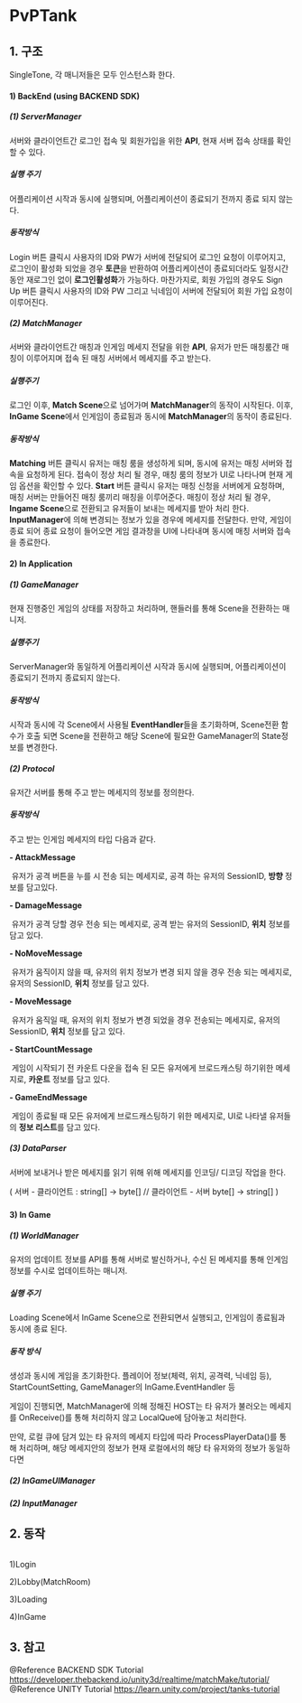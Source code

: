 # PvPTank

## 1. 구조 

SingleTone, 각 매니저들은 모두 인스턴스화 한다.

#### 1) BackEnd (using BACKEND SDK)

##### (1) ServerManager

서버와 클라이언트간 로그인 접속 및 회원가입을 위한 **API**, 현재 서버 접속 상태를 확인할 수 있다.

##### 실행 주기

어플리케이션 시작과 동시에 실행되며, 어플리케이션이 종료되기 전까지 종료 되지 않는다.

##### 동작방식

Login 버튼 클릭시 사용자의 ID와 PW가 서버에 전달되어 로그인 요청이 이루어지고, 로그인이 활성화 되었을 경우 **토큰**을 반환하여 어플리케이션이 종료되더라도 일정시간동안 재로그인 없이 **로그인활성화**가 가능하다. 마찬가지로, 회원 가입의 경우도 Sign Up 버튼 클릭시 사용자의 ID와 PW 그리고 닉네임이 서버에 전달되어 회원 가입 요청이 이루어진다.

##### (2) MatchManager

서버와 클라이언트간 매칭과 인게임 메세지 전달을 위한 **API**, 유저가 만든 매칭룸간 매칭이 이루어지며 접속 된 매칭 서버에서 메세지를 주고 받는다.

##### 실행주기

로그인 이후, **Match Scene**으로 넘어가며 **MatchManager**의 동작이 시작된다. 이후, **InGame Scene**에서 인게임이 종료됨과 동시에 **MatchManager**의 동작이 종료된다.

##### 동작방식    

**Matching** 버튼 클릭시 유저는 매칭 룸을 생성하게 되며, 동시에 유저는 매칭 서버와 접속을 요청하게 된다. 접속이 정상 처리 될 경우, 매칭 룸의 정보가 UI로 나타나며 현재 게임 옵션을 확인할 수 있다. **Start** 버튼 클릭시 유저는 매칭 신청을 서버에게 요청하며, 매칭 서버는 만들어진 매칭 룸끼리 매칭을 이루어준다. 매칭이 정상 처리 될 경우, **Ingame Scene**으로 전환되고 유저들이 보내는 메세지를 받아 처리 한다. **InputManager**에 의해 변경되는 정보가 있을 경우에 메세지를 전달한다. 만약, 게임이 종료 되어 종료 요청이 들어오면 게임 결과창을 UI에 나타내며 동시에 매칭 서버와 접속을 종료한다. 



#### 2) In Application

##### (1) GameManager

현재 진행중인 게임의 상태를 저장하고 처리하며, 핸들러를 통해 Scene을 전환하는 매니저. 

##### 실행주기

ServerManager와 동일하게 어플리케이션 시작과 동시에 실행되며, 어플리케이션이 종료되기 전까지 종료되지 않는다.

##### 동작방식

시작과 동시에 각 Scene에서 사용될 **EventHandler**들을 초기화하며, Scene전환 함수가 호출 되면 Scene을 전환하고 해당 Scene에 필요한 GameManager의 State정보를 변경한다.



##### (2) Protocol

유저간 서버를 통해 주고 받는 메세지의 정보를 정의한다.

##### 동작방식

주고 받는 인게임 메세지의 타입 다음과 같다.

 **- AttackMessage**

​	유저가 공격 버튼을 누를 시 전송 되는 메세지로, 공격 하는 유저의 SessionID, **방향** 정보를 담고있다.

**- DamageMessage**

​	유저가 공격 당할 경우 전송 되는 메세지로, 공격 받는 유저의 SessionID, **위치** 정보를 담고 있다.

**- NoMoveMessage**

​	유저가 움직이지 않을 때, 유저의 위치 정보가 변경 되지 않을 경우 전송 되는 메세지로, 유저의 SessionID, **위치** 정보를 담고 있다.

**- MoveMessage**

​	유저가 움직일 때, 유저의 위치 정보가 변경 되었을 경우 전송되는 메세지로, 유저의 SessionID, **위치** 정보를 담고 있다.

**- StartCountMessage**

​	게임이 시작되기 전 카운트 다운을 접속 된 모든 유저에게 브로드캐스팅 하기위한 메세지로, **카운트** 정보를 담고 있다.

**- GameEndMessage**

​	게임이 종료될 때 모든 유저에게 브로드캐스팅하기 위한 메세지로, UI로 나타낼 유저들의 **정보 리스트**를 담고 있다.



##### (3) DataParser

서버에 보내거나 받은 메세지를 읽기 위해 위해 메세지를 인코딩/ 디코딩 작업을 한다. 

( 서버 - 클라이언트 : string[] -> byte[] // 클라이언트 - 서버 byte[] -> string[] ) 

##### 

#### 3) In Game 

##### (1) WorldManager

유저의 업데이트 정보를 API를 통해 서버로 발신하거나, 수신 된 메세지를 통해 인게임 정보를 수시로 업데이트하는 매니저. 

##### 실행 주기

Loading Scene에서 InGame Scene으로 전환되면서 실행되고, 인게임이 종료됨과 동시에 종료 된다.

##### 동작 방식

생성과 동시에 게임을 초기화한다. 플레이어 정보(체력, 위치, 공격력, 닉네임 등), StartCountSetting, GameManager의 InGame.EventHandler 등

게임이 진행되면, MatchManager에 의해 정해진 HOST는 타 유저가 불러오는 메세지를 OnReceive()를 통해 처리하지 않고 LocalQue에 담아놓고 처리한다.

만약,  로컬 큐에 담겨 있는 타 유저의 메세지 타입에 따라 ProcessPlayerData()를 통해 처리하며, 해당 메세지안의 정보가 현재 로컬에서의 해당 타 유저와의 정보가 동일하다면

##### (2) InGameUIManager

##### (2) InputManager





## 2. 동작

![]()

1)Login

2)Lobby(MatchRoom)

3)Loading

4)InGame

## 3. 참고

@Reference BACKEND SDK Tutorial <https://developer.thebackend.io/unity3d/realtime/matchMake/tutorial/>  
@Reference UNITY Tutorial <https://learn.unity.com/project/tanks-tutorial>

​	

